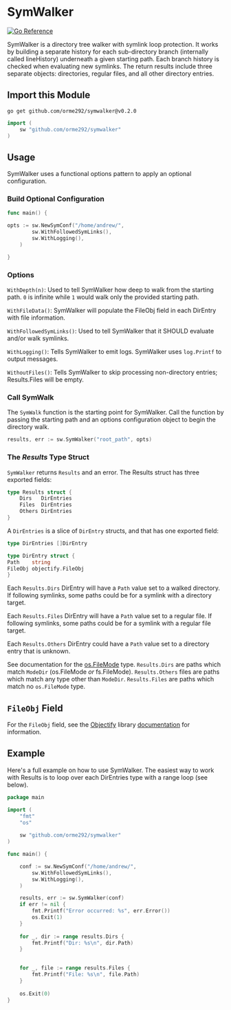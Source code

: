 # SymWalker

[![Go Reference](https://pkg.go.dev/badge/github.com/orme292/symwalker.svg)](https://pkg.go.dev/github.com/orme292/symwalker@v0.2.0)

SymWalker is a directory tree walker with symlink loop protection. It works by building a
separate history for each sub-directory branch (internally called lineHistory) underneath
a given starting path. Each branch history is checked when evaluating new symlinks. The
return results include three separate objects: directories, regular files, and all
other directory entries.

## Import this Module

```shell
go get github.com/orme292/symwalker@v0.2.0
```

```go
import (
    sw "github.com/orme292/symwalker"
)
```

## Usage

SymWalker uses a functional options pattern to apply an optional configuration.

### Build Optional Configuration

```go
func main() {

opts := sw.NewSymConf("/home/andrew/",
        sw.WithFollowedSymLinks(),
        sw.WithLogging(), 
    )

}
```

### Options

`WithDepth(n)`: Used to tell SymWalker how deep to walk from the starting path. `0` is infinite while `1` would walk
only the provided starting path.

`WithFileData()`: SymWalker will populate the FileObj field in each DirEntry with file information.

`WithFollowedSymLinks()`: Used to tell SymWalker that it SHOULD evaluate and/or walk symlinks.

`WithLogging()`: Tells SymWalker to emit logs. SymWalker uses `log.Printf` to output messages.

`WithoutFiles()`: Tells SymWalker to skip processing non-directory entries; Results.Files will be empty.

### Call SymWalk

The `SymWalk` function is the starting point for SymWalker. Call the function by passing the starting path and an
options configuration object to begin the directory walk.

```go
results, err := sw.SymWalker("root_path", opts)
```

### The *Results* Type Struct

`SymWalker` returns `Results` and an error. The Results struct has three exported fields:

```go
type Results struct {
    Dirs   DirEntries
    Files  DirEntries
    Others DirEntries
}
```

A `DirEntries` is a slice of `DirEntry` structs, and that has one exported field:

```go
type DirEntries []DirEntry
```

```go
type DirEntry struct {
Path    string
FileObj objectify.FileObj
}
```

Each `Results.Dirs` DirEntry will have a `Path` value set to a walked directory. If following symlinks, some
paths could be for a symlink with a directory target.

Each `Results.Files` DirEntry will have a `Path` value set to a regular file. If following symlinks, some paths
could be for a symlink with a regular file target.

Each `Results.Others` DirEntry could have a `Path` value set to a directory entry that is unknown.

See documentation for the [os.FileMode](https://pkg.go.dev/os#FileMode) type. `Results.Dirs` are paths which
match `ModeDir` (os.FileMode *or* fs.FileMode). `Results.Others` files are paths which match any type other
than `ModeDir`. `Results.Files` are paths which match no `os.FileMode` type.

## `FileObj` Field

For the `FileObj` field, see the [Objectify](https://github.com/orme292/objectify) library
[documentation](https://pkg.go.dev/github.com/orme292/objectify) for information.

## Example

Here's a full example on how to use SymWalker. The easiest way to work with Results is to loop over
each DirEntries type with a range loop (see below).

```go
package main

import (
    "fmt"
    "os"
    
    sw "github.com/orme292/symwalker"
)

func main() {

    conf := sw.NewSymConf("/home/andrew/",
        sw.WithFollowedSymLinks(),
        sw.WithLogging(),
    )

    results, err := sw.SymWalker(conf)
    if err != nil {
        fmt.Printf("Error occurred: %s", err.Error())
        os.Exit(1)
    }
    
    for _, dir := range results.Dirs {
        fmt.Printf("Dir: %s\n", dir.Path)
    }
 

    for _, file := range results.Files {
        fmt.Printf("File: %s\n", file.Path)
    }
    
    os.Exit(0)
}

```
